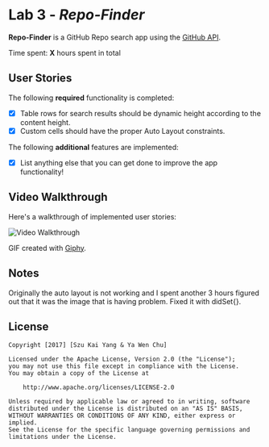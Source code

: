 # Lab 3 - *Repo-Finder*

**Repo-Finder** is a GitHub Repo search app using the [GitHub API](https://developer.github.com/v3/search/#search-repositories).

Time spent: **X** hours spent in total

## User Stories

The following **required** functionality is completed:

- [x] Table rows for search results should be dynamic height according to the content height.
- [x] Custom cells should have the proper Auto Layout constraints.

The following **additional** features are implemented:

- [x] List anything else that you can get done to improve the app functionality!


## Video Walkthrough

Here's a walkthrough of implemented user stories:

<img src='http://i.giphy.com/l0HeddL60AxgT2Ovm.gif' title='Video Walkthrough' width='' alt='Video Walkthrough' />

GIF created with [Giphy](https://giphy.com).

## Notes

Originally the auto layout is not working and I spent another 3 hours figured out that it was the image that is having problem. Fixed it with didSet{}. 

## License

    Copyright [2017] [Szu Kai Yang & Ya Wen Chu]

    Licensed under the Apache License, Version 2.0 (the "License");
    you may not use this file except in compliance with the License.
    You may obtain a copy of the License at

        http://www.apache.org/licenses/LICENSE-2.0

    Unless required by applicable law or agreed to in writing, software
    distributed under the License is distributed on an "AS IS" BASIS,
    WITHOUT WARRANTIES OR CONDITIONS OF ANY KIND, either express or implied.
    See the License for the specific language governing permissions and
    limitations under the License.
